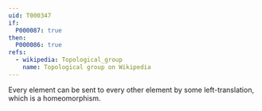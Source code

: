 ```yaml
---
uid: T000347
if:
  P000087: true
then:
  P000086: true
refs:
  - wikipedia: Topological_group
    name: Topological group on Wikipedia
---
```


Every element can be sent to every other element by some left-translation, which is a homeomorphism.
